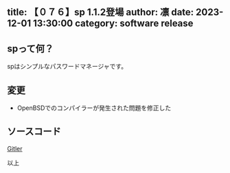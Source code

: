 title: 【０７６】sp 1.1.2登場
author: 凛
date: 2023-12-01 13:30:00
category: software release
----
## spって何？
spはシンプルなパスワードマネージャです。

## 変更
* OpenBSDでのコンパイラーが発生された問題を修正した

## ソースコード
[Gitler](https://gitler.moe/suwako/sp)

以上
